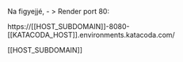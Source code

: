 Na figyejjé, - > Render port 80:

https://[[HOST_SUBDOMAIN]]-8080-[[KATACODA_HOST]].environments.katacoda.com/

 [[HOST_SUBDOMAIN]]